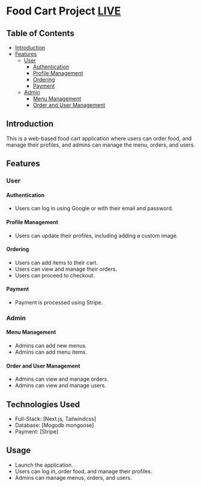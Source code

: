 # Food Cart Project [LIVE](https://food-cart-sik.vercel.app)

## Table of Contents
- [Introduction](#introduction)
- [Features](#features)
  - [User](#user)
    - [Authentication](#authentication)
    - [Profile Management](#profile-management)
    - [Ordering](#ordering)
    - [Payment](#payment)
  - [Admin](#admin)
    - [Menu Management](#menu-management)
    - [Order and User Management](#order-and-user-management)

## Introduction
This is a web-based food cart application where users can order food, and manage their profiles, and admins can manage the menu, orders, and users.

## Features

### User

#### Authentication
- Users can log in using Google or with their email and password.

#### Profile Management
- Users can update their profiles, including adding a custom image.

#### Ordering
- Users can add items to their cart.
- Users can view and manage their orders.
- Users can proceed to checkout.

#### Payment
- Payment is processed using Stripe.

### Admin

#### Menu Management
- Admins can add new menus.
- Admins can add menu items.

#### Order and User Management
- Admins can view and manage orders.
- Admins can view and manage users.

## Technologies Used
- Full-Stack: [Next.js, Tailwindcss]
- Database: [Mogodb mongoose]
- Payment: [Stripe]

## Usage
- Launch the application.
- Users can log in, order food, and manage their profiles.
- Admins can manage menus, orders, and users.

